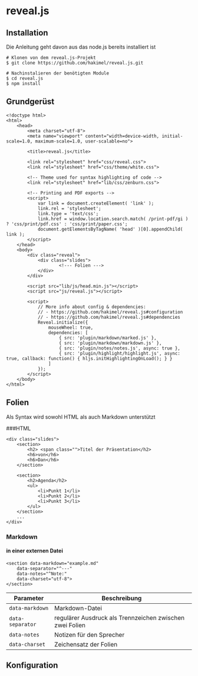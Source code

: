 # reveal.js

## Installation
Die Anleitung geht davon aus das node.js bereits installiert ist
```
# Klonen von dem reveal.js-Projekt
$ git clone https://github.com/hakimel/reveal.js.git

# Nachinstalieren der benötigten Module
$ cd reveal.js
$ npm install
```

## Grundgerüst
```
<!doctype html>
<html>
	<head>
		<meta charset="utf-8">
		<meta name="viewport" content="width=device-width, initial-scale=1.0, maximum-scale=1.0, user-scalable=no">

		<title>reveal.js</title>

		<link rel="stylesheet" href="css/reveal.css">
		<link rel="stylesheet" href="css/theme/white.css">

		<!-- Theme used for syntax highlighting of code -->
		<link rel="stylesheet" href="lib/css/zenburn.css">

		<!-- Printing and PDF exports -->
		<script>
			var link = document.createElement( 'link' );
			link.rel = 'stylesheet';
			link.type = 'text/css';
			link.href = window.location.search.match( /print-pdf/gi ) ? 'css/print/pdf.css' : 'css/print/paper.css';
			document.getElementsByTagName( 'head' )[0].appendChild( link );
		</script>
	</head>
	<body>
		<div class="reveal">
			<div class="slides">
					<!--- Folien --->
			</div>
		</div>

		<script src="lib/js/head.min.js"></script>
		<script src="js/reveal.js"></script>

		<script>
			// More info about config & dependencies:
			// - https://github.com/hakimel/reveal.js#configuration
			// - https://github.com/hakimel/reveal.js#dependencies
			Reveal.initialize({
				mouseWheel: true,
				dependencies: [
					{ src: 'plugin/markdown/marked.js' },
					{ src: 'plugin/markdown/markdown.js' },
					{ src: 'plugin/notes/notes.js', async: true },
					{ src: 'plugin/highlight/highlight.js', async: true, callback: function() { hljs.initHighlightingOnLoad(); } }
				]
			});
		</script>
	</body>
</html>
```

## Folien
Als Syntax wird sowohl HTML als auch Markdown unterstützt

###HTML
```
<div class="slides">
	<section>
		<h2> <span class="">Titel der Präsentation</h2>
		<h6>von</h6>
		<h6>Dan</h6>
	</section>
				
	<section>
		<h2>Agenda</h2>
		<ul>
			<li>Punkt 1</li>
			<li>Punkt 2</li>
			<li>Punkt 3</li>
		</ul>
	</section>
	...
</div>
```


### Markdown
#### in einer externen Datei
```
<section data-markdown="example.md"  
	data-separator="^---"  
	data-notes="^Note:"  
	data-charset="utf-8">
</section>
```

| Parameter | Beschreibung |
| --- | --- |
| ``data-markdown`` | Markdown-Datei |
| ``data-separator`` | regulärer Ausdruck als Trennzeichen zwischen zwei Folien |
| ``data-notes`` | Notizen für den Sprecher |
| ``data-charset`` | Zeichensatz der Folien |

## Konfiguration

